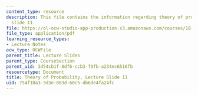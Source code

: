 ```yaml
---
content_type: resource
description: This file contains the information regarding theory of probability, lecture
  slide 11.
file: https://ol-ocw-studio-app-production.s3.amazonaws.com/courses/18-175-theory-of-probability-spring-2014/754f10a33d3e883d60c5db6de4fa24fc_MIT18_175S14_Lecture11.pdf
file_type: application/pdf
learning_resource_types:
- Lecture Notes
ocw_type: OCWFile
parent_title: Lecture Slides
parent_type: CourseSection
parent_uid: 3d54cb1f-8df6-ccb3-f9fb-a234ec6516fb
resourcetype: Document
title: Theory of Probability, Lecture Slide 11
uid: 754f10a3-3d3e-883d-60c5-db6de4fa24fc
---
```

